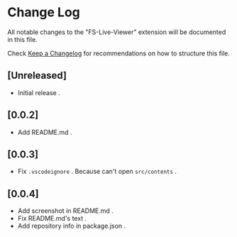 # Change Log

All notable changes to the "FS-Live-Viewer" extension will be documented in this file.

Check [Keep a Changelog](http://keepachangelog.com/) for recommendations on how to structure this file.

## [Unreleased]

- Initial release .

## [0.0.2]

- Add README.md .

## [0.0.3]

- Fix `.vscodeignore` . Because can't open `src/contents` .

## [0.0.4]

- Add screenshot in README.md .
- Fix README.md's text .
- Add repository info in package.json .